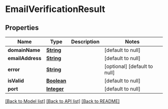# EmailVerificationResult
## Properties

Name | Type | Description | Notes
------------ | ------------- | ------------- | -------------
**domainName** | [**String**](string) |  | [default to null]
**emailAddress** | [**String**](string) |  | [default to null]
**error** | [**String**](string) |  | [optional] [default to null]
**isValid** | [**Boolean**](boolean) |  | [default to null]
**port** | [**Integer**](integer) |  | [default to null]

[[Back to Model list]](../README#documentation-for-models) [[Back to API list]](../README#documentation-for-api-endpoints) [[Back to README]](../README)

